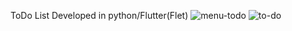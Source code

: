 ToDo List Developed in python/Flutter(Flet)
![menu-todo](https://github.com/michaelcee12/ToDo-List-Developed-in-python-Flutter-Flet-/assets/112960233/bb519a08-5a77-42df-b7ae-4e391563f40e)
![to-do](https://github.com/michaelcee12/ToDo-List-Developed-in-python-Flutter-Flet-/assets/112960233/60578254-a0e8-4afd-9b76-fa00e1af5200)
